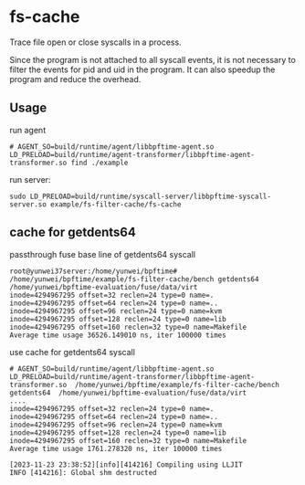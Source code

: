 # fs-cache

Trace file open or close syscalls in a process.

Since the program is not attached to all syscall events, it is not necessary to filter the events for pid and uid in the program. It can also speedup the program and reduce the overhead.

## Usage

run agent

```console
# AGENT_SO=build/runtime/agent/libbpftime-agent.so LD_PRELOAD=build/runtime/agent-transformer/libbpftime-agent-transformer.so find ./example
```

run server:

```console
sudo LD_PRELOAD=build/runtime/syscall-server/libbpftime-syscall-server.so example/fs-filter-cache/fs-cache
```

## cache for getdents64

passthrough fuse base line of getdents64 syscall

```console
root@yunwei37server:/home/yunwei/bpftime# /home/yunwei/bpftime/example/fs-filter-cache/bench getdents64 /home/yunwei/bpftime-evaluation/fuse/data/virt
inode=4294967295 offset=32 reclen=24 type=0 name=.
inode=4294967295 offset=64 reclen=24 type=0 name=..
inode=4294967295 offset=96 reclen=24 type=0 name=kvm
inode=4294967295 offset=128 reclen=24 type=0 name=lib
inode=4294967295 offset=160 reclen=32 type=0 name=Makefile
Average time usage 36526.149010 ns, iter 100000 times
```

use cache for getdents64 syscall

```console
# AGENT_SO=build/runtime/agent/libbpftime-agent.so LD_PRELOAD=build/runtime/agent-transformer/libbpftime-agent-transformer.so  /home/yunwei/bpftime/example/fs-filter-cache/bench getdents64  /home/yunwei/bpftime-evaluation/fuse/data/virt
....
inode=4294967295 offset=32 reclen=24 type=0 name=.
inode=4294967295 offset=64 reclen=24 type=0 name=..
inode=4294967295 offset=96 reclen=24 type=0 name=kvm
inode=4294967295 offset=128 reclen=24 type=0 name=lib
inode=4294967295 offset=160 reclen=32 type=0 name=Makefile
Average time usage 1761.278320 ns, iter 100000 times

[2023-11-23 23:38:52][info][414216] Compiling using LLJIT
INFO [414216]: Global shm destructed
```
